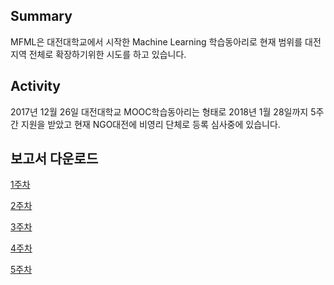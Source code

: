 ## Summary

MFML은 대전대학교에서 시작한 Machine Learning 학습동아리로 현재 범위를 대전지역 전체로 확장하기위한 시도를 하고 있습니다.

## Activity

2017년 12월 26일 대전대학교 MOOC학습동아리는 형태로 2018년 1월 28일까지 5주간 지원을 받았고 현재 NGO대전에 비영리 단체로 등록 심사중에 있습니다.

## 보고서 다운로드

[1주차](https://drive.google.com/file/d/1goUXm0knQvGW-EcA2n9CQOwQIvRz8Ank/view?usp=sharing)

[2주차](https://drive.google.com/file/d/12UwSoc_JocjBR-xm08T87JILwl6AGnQB/view?usp=sharing)

[3주차](https://drive.google.com/file/d/1q-xRdC1yR9g4AoYffo0p_zay5FP2K0Op/view?usp=sharing)

[4주차](https://drive.google.com/file/d/1VsTtoaeZNb30dXfwxJYykW3QyDVVeSO-/view?usp=sharing)

[5주차](https://drive.google.com/file/d/1ESyZvI0chepd5BSSFU6d0dUQ_KNThH3e/view?usp=sharing)
